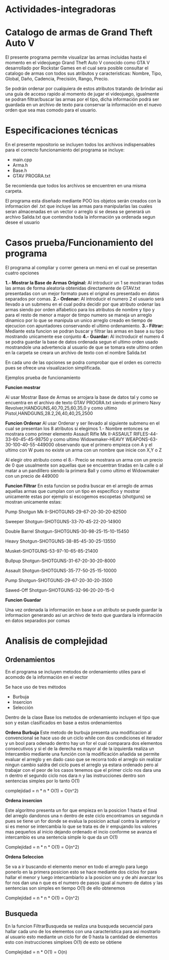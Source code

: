 # Actividades-integradoras

# Catalogo de armas de Grand Theft Auto V 

El presente programa permite visualizar las armas incluidas hasta el momento en el videojuego Grand Theft Auto V conocido como GTA V desarrollado por Rockstar Games en el cual sera posible consultar el catalogo de armas con todos sus atributos y caracteristicas: Nombre, Tipo, Global, Daño, Cadencia, Precisión, Rango, Precio.

Se podrán ordenar por cualquiera de estos atributos tratando de brindar asi una guía de acceso rapido al momento de jugar el videojuego, igualmente se podran filtrar/buscar las armas por el tipo, dicha información podrá ser guardada en un archivo de texto para conservar la información en el nuevo orden que sea mas comodo para el usuario.

# Especificaciones técnicas

En el presente repositorio se incluyen todos los archivos indispensables para el correcto funcionamiento del programa se incluye:

* main.cpp
* Arma.h
* Base.h
* GTAV PROGRA.txt

Se recomienda que todos los archivos se encuentren en una misma carpeta. 

El programa esta diseñado mediante POO los objetos serán creados con la informacion del .txt que incluye las armas para manipularlas las cuales seran almacenadas en un vector o arreglo si se desea se generará un archivo Salida.txt que contendra toda la información ya ordenada segun desee el usuario

# Casos prueba/Funcionamiento del programa

El programa al compliar y correr genera un menú en el cual se presentan cuatro opciones

**1.- Mostrar la Base de Armas Original:** Al introducir un 1 se mostraran todas las armas de forma aleatoria obtenidas directamente de GTAV.txt presentadas con un mejor formato pues el orignal es presentado en datos separados por comas.
**2.- Ordenar:** Al introducir el numero 2 el usuario será llevado a un submenu en el cual podra decidir por que atributo ordenar las armas siendo por orden alfabetico para los atributos de nombre y tipo y para el resto de menor a mayor de timpo numero se maneja un arreglo dinamico por lo que se manipula un unico arreglo creado en tiempo de ejecucion con apuntadores conservando el ultimo ordenamiento.
**3.- Filtrar:** Mediante esta funcion se podran buscar y filtrar las armas en base a su tipo mostrando unicamente ese conjunto
**4.- Guardar:** Al inctroducir el numero 4 se podra guardar la base de datos ordenada segun el ultimo orden usado mostrandole una advertencia al usuario de que se tomara este ultimo orden en la carpeta se creara un archivo de texto con el nombre Salida.txt

En cada uno de las opciones se podra comprobar que el orden es correcto pues se ofrece una visualizacion simplificada.

Ejemplos prueba de funcionamiento 

**Funcion mostrar**

Al usar Mostrar Base de Armas se arrojara la base de datos tal y como se encuentra en el archivo de texto GTAV PROGRA.txt siendo el primero Navy Revolver,HANDGUNS,40,70,25,60,35,0 y como ultimo Pistol,HANDGUNS,28.2,26,40,40,25,2500 

**Funcion Ordenar**
Al usar Ordenar y ser llevado al siguiente submenu en el cual se presentan los 8 atributos si elegimos 1.- Nombre entonces se mostrara como primer elemento  Assault Rifle Mk II-ASSAULT RIFLES-44-33-60-45-45-98750 y como ultimo Widowmaker-HEAVY WEAPONS-63-30-100-40-55-449000 observando que el primero empieza con A y el ultimo con W pues no existe un arma con un nombre que inicie con X,Y o Z

Al elegir otro atributo como el 8.- Precio se mostrara un arma con un precio de 0 que usualmente son aquellas que se encuentran tiradas en la calle o al matar a un pandillero siendo la primera Ball y como ultimo el Widowmaker con un precio de 449000

**Funcion Filtrar**
En esta funcion se podra buscar en el arreglo de armas aquellas armas que cumplan con un tipo en especifico y mostrar unicamente estas por ejemplo si escogemos escopetas (shotguns) se mostran unicamente estas:

Pump Shotgun Mk II-SHOTGUNS-29-67-20-30-20-82500

Sweeper Shotgun-SHOTGUNS-33-70-45-22-20-14900

Double Barrel Shotgun-SHOTGUNS-30-98-25-15-10-15450

Heavy Shotgun-SHOTGUNS-38-85-45-30-25-13550

Musket-SHOTGUNS-53-97-10-65-85-21400

Bullpup Shotgun-SHOTGUNS-31-67-20-30-20-8000

Assault Shotgun-SHOTGUNS-35-77-50-25-15-10000

Pump Shotgun-SHOTGUNS-29-67-20-30-20-3500

Sawed-Off Shotgun-SHOTGUNS-32-96-20-20-15-0

**Funcion Guardar**

Una vez ordenada la información en base a un atributo se puede guardar la informacion generando asi un archivo de texto que guardara la información en datos separados por comas 

# Analisis de complejidad 

## Ordenamientos

En el programa se incluyen metodos de ordenamiento utiles para el acomodo de la información en el vector 

Se hace uso de tres métodos

* Burbuja
* Insercion 
* Selección

Dentro de la clase Base los metodos de ordenamiento incluyen el tipo que son y estan clasificados en base a estos ordenamientos

**Ordena Burbuja**
 Este metodo de burbuja presenta una modificacion al convencional se hace uso de un ciclo while con dos condiciones el iterador y un bool para odenado dentro hay un for el cual comparara dos elementos consecutivos y si el de la derecha es mayor al de la izquierda realiza un Intercambio mediante una función con la modificación añadida se permite evaluar el arreglo y en dado caso que se recorra todo el arreglo sin realizar ningun cambio saldra del ciclo pues el arreglo ya estara ordenado pero al trabajar con el peor de los casos tenemos que el primer ciclo nos dara una n dentro el segundo ciclo nos dara n y las instrucciones dentro son sentencias simples por lo tanto O(1) 
 
 complejidad = n * n * O(1) = O(n^2)
 
 **Ordena insercion**
 
 Este algoritmo presenta un for que empieza en la posicion 1 hasta el final del arreglo dandonos una n dentro de este ciclo encontramos un segunda n pues se tiene un for donde se evalua la posicion actual contra la anterior y si es menor se intercambia lo que se trata es de ir empujando los valores mas pequeños al inicio dejando ordenado el incio conforme se avanza el intercambio es una sentencia simple lo que da un O(1)
 
 Complejidad  = n * n * O(1) =  O(n^2)
 
 **Ordena Seleccion**
 
 Se va a ir buscando el elemento menor en todo el arreglo para luego ponerlo en la primera posicion esto se hace mediante dos ciclos for para hallar el menor y luego intercambiarlo a la posicion uno y de ahi avanzar los for nos dan una n que es el numero de pasos igual al numero de datos y las sentencias son simples en tiempo O(1)
 de ello obtenemos 
 
 Complejidad =  n * n * O(1) = O(n^2)
 
 ## Busqueda 
 
 En la funcion FiltrarBusqueda se realiza una busqueda secuencial para hallar cada uno de los elementos con una caracteristica para asi mostrarlo al usuario esto mediante un ciclo for de 0 hasta la cantidad de elementos esto con instrucciones simploes O(1) de esto se obtiene 
 
 Complejidad = n * O(1) =  O(n)
 
 
 
 
 
 











